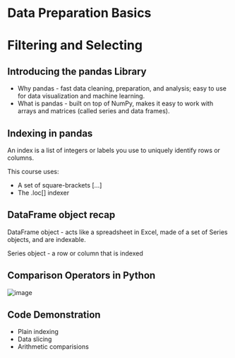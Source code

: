 # Data Preparation Basics

# Filtering and Selecting 

## Introducing the pandas Library

* Why pandas - fast data cleaning, preparation, and analysis; easy to use for data visualization and machine learning. 
* What is pandas - built on top of NumPy, makes it easy to work with arrays and matrices (called series and data frames). 

## Indexing in pandas

An index is a list of integers or labels you use to uniquely identify rows or columns.

This course uses:

* A set of square-brackets [...]
* The .loc[] indexer 

## DataFrame object recap

DataFrame object - acts like a spreadsheet in Excel, made of a set of Series objects, and are indexable.

Series object - a row or column that is indexed 

## Comparison Operators in Python 

![image](https://user-images.githubusercontent.com/76530973/191070350-7a861b0e-5333-4b7d-9800-2c9e7cc83380.png)

## Code Demonstration

* Plain indexing
* Data slicing 
* Arithmetic comparisions
